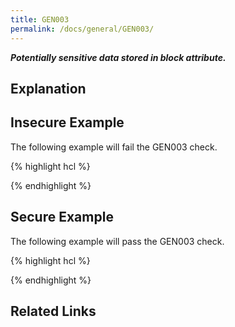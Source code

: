 ```yaml
---
title: GEN003
permalink: /docs/general/GEN003/
---
```


***Potentially sensitive data stored in block attribute.***

## Explanation





## Insecure Example

The following example will fail the GEN003 check.

{% highlight hcl %}



{% endhighlight %}

## Secure Example

The following example will pass the GEN003 check.

{% highlight hcl %}



{% endhighlight %}

## Related Links


